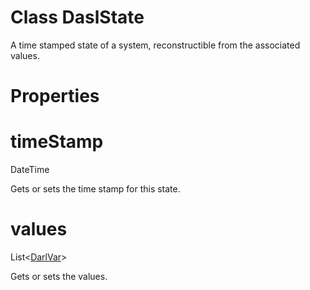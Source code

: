 Class DaslState
====

A time stamped state of a system, reconstructible from the associated values.

# Properties


# timeStamp
DateTime

Gets or sets the time stamp for this state.


# values
List&lt;[DarlVar](DarlVar)&gt;

Gets or sets the values.